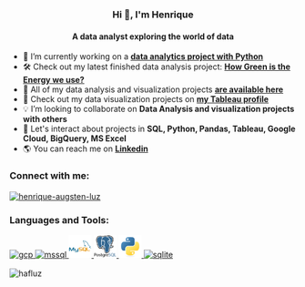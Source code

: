 <h3 align="center">Hi 👋, I'm Henrique</h3>
<h4 align="center">A data analyst exploring the world of data</h4>

- 🚧 I’m currently working on a **[data analytics project with Python](https://github.com/hafluz/data_python)**
- 🛠️ Check out my latest finished data analysis project: **[How Green is the Energy we use?](https://github.com/hafluz/data-insights)**
- 🔭 All of my data analysis and visualization projects **[are available here](https://github.com/hafluz?tab=repositories)**
- 📐 Check out my data visualization projects on **[my Tableau profile](https://public.tableau.com/views/GlobalEnergyConsumptionDashboard/HOWGREENISTHEENERGYWEUSE?:language=pt-BR&publish=yes&:display_count=n&:origin=viz_share_link)**
- 💡 I’m looking to collaborate on **Data Analysis and visualization projects with others**
- 💬 Let's interact about projects in **SQL, Python, Pandas, Tableau, Google Cloud, BigQuery, MS Excel**
- 🌎 You can reach me on **[Linkedin](https://www.linkedin.com/in/henrique-augsten-luz)**

<h3 align="left">Connect with me:</h3>
<p align="left">
<a href="https://linkedin.com/in/henrique-augsten-luz" target="blank"><img align="center" src="https://raw.githubusercontent.com/rahuldkjain/github-profile-readme-generator/master/src/images/icons/Social/linked-in-alt.svg" alt="henrique-augsten-luz" height="30" width="40" /></a>
</p>

<h3 align="left">Languages and Tools:</h3>
<p align="left"> <a href="https://cloud.google.com" target="_blank" rel="noreferrer"> <img src="https://www.vectorlogo.zone/logos/google_cloud/google_cloud-icon.svg" alt="gcp" width="40" height="40"/> </a> <a href="https://www.microsoft.com/en-us/sql-server" target="_blank" rel="noreferrer"> <img src="https://www.svgrepo.com/show/303229/microsoft-sql-server-logo.svg" alt="mssql" width="40" height="40"/> </a> <a href="https://www.mysql.com/" target="_blank" rel="noreferrer"> <img src="https://raw.githubusercontent.com/devicons/devicon/master/icons/mysql/mysql-original-wordmark.svg" alt="mysql" width="40" height="40"/> </a> <a href="https://www.postgresql.org" target="_blank" rel="noreferrer"> <img src="https://raw.githubusercontent.com/devicons/devicon/master/icons/postgresql/postgresql-original-wordmark.svg" alt="postgresql" width="40" height="40"/> </a> <a href="https://www.python.org" target="_blank" rel="noreferrer"> <img src="https://raw.githubusercontent.com/devicons/devicon/master/icons/python/python-original.svg" alt="python" width="40" height="40"/> </a> <a href="https://www.sqlite.org/" target="_blank" rel="noreferrer"> <img src="https://www.vectorlogo.zone/logos/sqlite/sqlite-icon.svg" alt="sqlite" width="40" height="40"/> </a> </p>

<p><img align="center" src="https://github-readme-stats.vercel.app/api/top-langs?username=hafluz&show_icons=true&locale=en&layout=compact" alt="hafluz" /></p>
